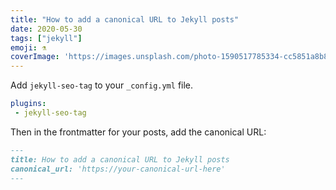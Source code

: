 ```yaml
---
title: "How to add a canonical URL to Jekyll posts"
date: 2020-05-30
tags: ["jekyll"]
emoji: ⚗️
coverImage: 'https://images.unsplash.com/photo-1590517785334-cc5851a8b864?ixlib=rb-1.2.1&ixid=eyJhcHBfaWQiOjEyMDd9&auto=format&fit=crop&w=1950&q=80'
---
```


Add `jekyll-seo-tag` to your `_config.yml` file.

```yml
plugins:
 - jekyll-seo-tag
```

Then in the frontmatter for your posts, add the canonical URL:

```md
---
title: How to add a canonical URL to Jekyll posts
canonical_url: 'https://your-canonical-url-here'
---
```


